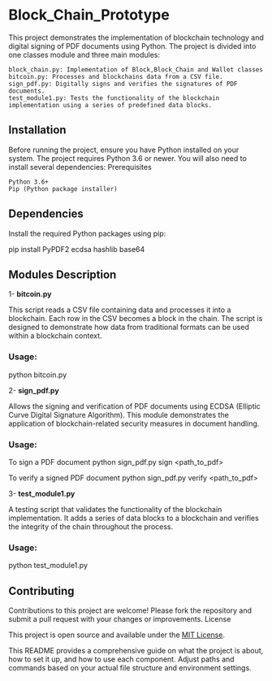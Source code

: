 # Block_Chain_Prototype
This project demonstrates the implementation of blockchain technology and digital signing of PDF documents using Python. The project is divided into one classes module and three main modules:

    block_chain.py: Implementation of Block,Block_Chain and Wallet classes
    bitcoin.py: Processes and blockchains data from a CSV file.
    sign_pdf.py: Digitally signs and verifies the signatures of PDF documents.
    test_module1.py: Tests the functionality of the blockchain implementation using a series of predefined data blocks.

## Installation

Before running the project, ensure you have Python installed on your system. The project requires Python 3.6 or newer. You will also need to install several dependencies:
Prerequisites

    Python 3.6+
    Pip (Python package installer)

## Dependencies

Install the required Python packages using pip:


pip install PyPDF2 ecdsa hashlib base64

## Modules Description
1- **bitcoin.py**

This script reads a CSV file containing data and processes it into a blockchain. Each row in the CSV becomes a block in the chain. The script is designed to demonstrate how data from traditional formats can be used within a blockchain context.
### Usage:

python bitcoin.py

2- **sign_pdf.py**

Allows the signing and verification of PDF documents using ECDSA (Elliptic Curve Digital Signature Algorithm). This module demonstrates the application of blockchain-related security measures in document handling.
### Usage:


To sign a PDF document
python sign_pdf.py sign <path_to_pdf>

To verify a signed PDF document
python sign_pdf.py verify <path_to_pdf> <signature>

3- **test_module1.py**

A testing script that validates the functionality of the blockchain implementation. It adds a series of data blocks to a blockchain and verifies the integrity of the chain throughout the process.
### Usage:

python test_module1.py


## Contributing

Contributions to this project are welcome! Please fork the repository and submit a pull request with your changes or improvements.
License

This project is open source and available under the [MIT License](https://opensource.org/license/mit).

This README provides a comprehensive guide on what the project is about, how to set it up, and how to use each component. Adjust paths and commands based on your actual file structure and environment settings.

## 